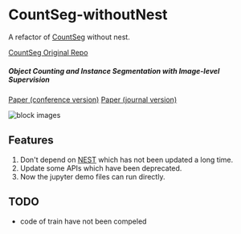 # CountSeg-withoutNest
A refactor of [CountSeg](https://github.com/GuoleiSun/CountSeg) without nest.

[CountSeg Original Repo](https://github.com/GuoleiSun/CountSeg)

##### Object Counting and Instance Segmentation with Image-level Supervision  
[Paper (conference version)](https://arxiv.org/abs/1903.02494)  [Paper (journal version)](https://arxiv.org/pdf/1912.06448.pdf)

![block images](https://github.com/GuoleiSun/CountSeg/blob/master/demo/images/block.png)

## Features
1. Don't depend on [NEST](https://github.com/ZhouYanzhao/Nest) which has not been updated a long time.
2. Update some APIs which have been deprecated.
3. Now the jupyter demo files can run directly.

## TODO
- code of train have not been compeled


